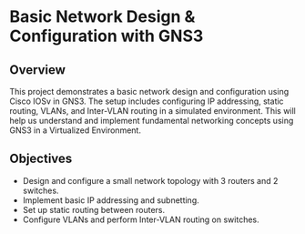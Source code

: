 # Basic Network Design & Configuration with GNS3
## Overview
This project demonstrates a basic network design and configuration using Cisco IOSv in GNS3. The setup includes configuring IP addressing, static routing, VLANs, and Inter-VLAN routing in a simulated environment. This will help us understand and implement fundamental networking concepts using GNS3 in a Virtualized Environment.
## Objectives
- Design and configure a small network topology with 3 routers and 2 switches.
- Implement basic IP addressing and subnetting.
- Set up static routing between routers.
- Configure VLANs and perform Inter-VLAN routing on switches.
